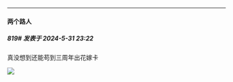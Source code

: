﻿
*****

####  两个路人  
##### 819#       发表于 2024-5-31 23:22

真没想到还能苟到三周年出花嫁卡

<img src="https://idolyp.gamewiki.jp/wp-content/uploads/GOf1kN-agAERqAc.jpg" referrerpolicy="no-referrer">

